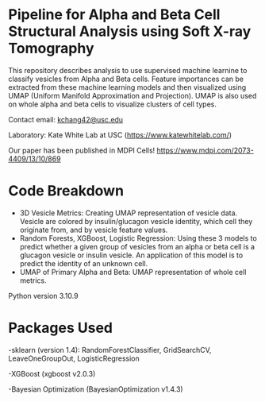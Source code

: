 # Pipeline for Alpha and Beta Cell Structural Analysis using Soft X-ray Tomography
This repository describes analysis to use supervised machine learnine to classify vesicles from Alpha and Beta cells. Feature importances can be extracted from these machine learning models and then visualized using UMAP (Uniform Manifold Approximation and Projection). UMAP is also used on whole alpha and beta cells to visualize clusters of cell types. 

Contact email: kchang42@usc.edu

Laboratory: Kate White Lab at USC (https://www.katewhitelab.com/)

Our paper has been published in MDPI Cells! https://www.mdpi.com/2073-4409/13/10/869

# Code Breakdown

- 3D Vesicle Metrics: Creating UMAP representation of vesicle data. Vesicle are colored by insulin/glucagon vesicle identity, which cell they originate from, and by vesicle feature values.
- Random Forests, XGBoost, Logistic Regression: Using these 3 models to predict whether a given group of vesicles from an alpha or beta cell is a glucagon vesicle or insulin vesicle. An application of this model is to predict the identity of an unknown cell. 
- UMAP of Primary Alpha and Beta: UMAP representation of whole cell metrics.

Python version 3.10.9

# Packages Used 

-sklearn (version 1.4):
RandomForestClassifier,
GridSearchCV,
LeaveOneGroupOut,
LogisticRegression

-XGBoost (xgboost v2.0.3)

-Bayesian Optimization (BayesianOptimization v1.4.3)
